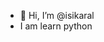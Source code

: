 - 👋 Hi, I’m @isikaral
-  I am learn python

<!---
isikaral/isikaral is a ✨ special ✨ repository because its `README.md` (this file) appears on your GitHub profile.
You can click the Preview link to take a look at your changes.
--->
